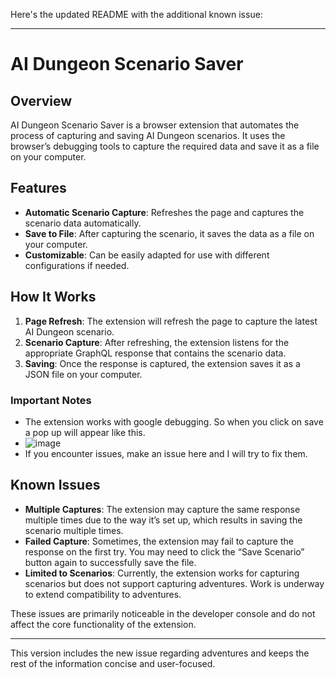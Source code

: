 Here's the updated README with the additional known issue:

---

# AI Dungeon Scenario Saver

## Overview

AI Dungeon Scenario Saver is a browser extension that automates the process of capturing and saving AI Dungeon scenarios. It uses the browser’s debugging tools to capture the required data and save it as a file on your computer.

## Features

- **Automatic Scenario Capture**: Refreshes the page and captures the scenario data automatically.
- **Save to File**: After capturing the scenario, it saves the data as a file on your computer.
- **Customizable**: Can be easily adapted for use with different configurations if needed.

## How It Works

1. **Page Refresh**: The extension will refresh the page to capture the latest AI Dungeon scenario.
2. **Scenario Capture**: After refreshing, the extension listens for the appropriate GraphQL response that contains the scenario data.
3. **Saving**: Once the response is captured, the extension saves it as a JSON file on your computer.

### Important Notes

- The extension works with google debugging. So when you click on save a pop up will appear like this.
- ![image](https://github.com/user-attachments/assets/61a1e6a0-c427-4f0a-b397-7ebfc6a90f99)
- If you encounter issues, make an issue here and I will try to fix them.

## Known Issues

- **Multiple Captures**: The extension may capture the same response multiple times due to the way it’s set up, which results in saving the scenario multiple times.
- **Failed Capture**: Sometimes, the extension may fail to capture the response on the first try. You may need to click the “Save Scenario” button again to successfully save the file.
- **Limited to Scenarios**: Currently, the extension works for capturing scenarios but does not support capturing adventures. Work is underway to extend compatibility to adventures.

These issues are primarily noticeable in the developer console and do not affect the core functionality of the extension.

---

This version includes the new issue regarding adventures and keeps the rest of the information concise and user-focused.
